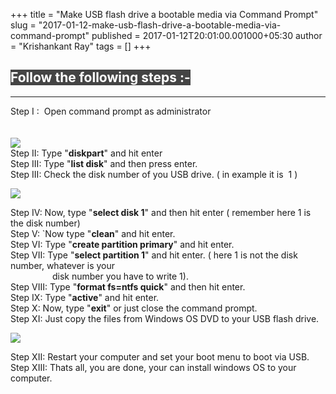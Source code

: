 +++
title = "Make USB flash drive a bootable media via Command Prompt"
slug = "2017-01-12-make-usb-flash-drive-a-bootable-media-via-command-prompt"
published = 2017-01-12T20:01:00.001000+05:30
author = "Krishankant Ray"
tags = []
+++
## <span style="background-color: #444444;"><span style="color: white;">**Follow the following steps :-**</span></span>

---------------------------------------------------------------------------------------------------------------  
Step I :  Open command prompt as administrator  
                 
     
[![](../images/thumbnails/2017-01-12-make-usb-flash-drive-a-bootable-media-via-command-prompt-step1.jpg)](../images/2017-01-12-make-usb-flash-drive-a-bootable-media-via-command-prompt-step1.jpg)  
Step II: Type "**diskpart**" and hit enter  
Step III: Type "**list disk**" and then press enter.  
Step III: Check the disk number of you USB drive. ( in example it is  1
)  

[![](../images/thumbnails/2017-01-12-make-usb-flash-drive-a-bootable-media-via-command-prompt-Step2.jpg)](../images/2017-01-12-make-usb-flash-drive-a-bootable-media-via-command-prompt-Step2.jpg)

Step IV: Now, type "**select disk 1**" and then hit enter ( remember
here 1 is the disk number)  
Step V: \`Now type "**clean**" and hit enter.  
Step VI: Type "**create partition primary**" and hit enter.  
Step VII: Type "**select partition 1**" and hit enter. ( here 1 is not
the disk number, whatever is your  
                 disk number you have to write 1).  
Step VIII: Type "**format fs=ntfs quick**" and then hit enter.  
Step IX: Type "**active**" and hit enter.  
Step X: Now, type "**exit**" or just close the command prompt.  
Step XI: Just copy the files from Windows OS DVD to your USB flash
drive.  

[![](../images/thumbnails/2017-01-12-make-usb-flash-drive-a-bootable-media-via-command-prompt-step3.jpg)](../images/2017-01-12-make-usb-flash-drive-a-bootable-media-via-command-prompt-step3.jpg)

Step XII: Restart your computer and set your boot menu to boot via
USB.  
Step XIII: Thats all, you are done, your can install windows OS to your
computer.
